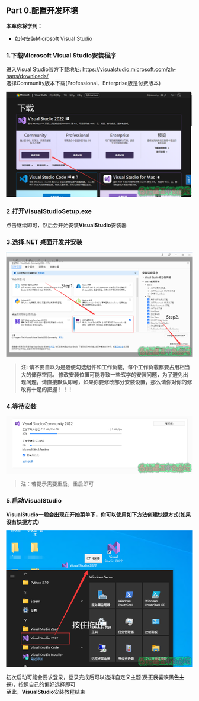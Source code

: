 ## **Part 0.配置开发环境**​

**本章你将学到：**  

* 如何安装Microsoft Visual Studio

### **1.下载**Microsoft Visual Studio安装程序​

进入Visual Studio官方下载地址: <https://visualstudio.microsoft.com/zh-hans/downloads/>  
选择Community版本下载\(Professional、Enterprise版是付费版本\)  
  

![1692965150135.png](Resourse/6471_1ebf065ce18f856eee0487e85496500d.png "1692965150135.png")

### **2.打开VisualStudioSetup.exe**​

点击继续即可，然后会开始安装**VisualStudio**安装器  

### **3.选择.NET 桌面开发并安装**​

![1692966114824.png](Resourse/6474_39400d8a242d19563d0e25b023464415.png "1692966114824.png")

> **注: 请不要自以为是随便勾选组件和工作负载，每个工作负载都要占用相当大的储存空间。 修改安装位置可能导致一些****玄学****的安装问题，为了避免出现问题，请直接默认即可，如果你要修改部分安装设置，那么请你对你的修改有十足的把握！！！**

  

### **4.等待安装**​

![1692966713652.png](Resourse/6475_f80dc35acf469e8d4dd612963338c317.png "1692966713652.png")

> 注：若提示需要重启，重启即可

### **5.启动**VisualStudio

**VisualStudio一般会出现在开始菜单下，你可以使用如下方法创建快捷方式\(如果没有快捷方式\)**  

![1692967698634.png](Resourse/6476_9620982f91a831420e1f690259f1bb40.png "1692967698634.png")
  
初次启动可能会要求登录，登录完成后可以选择自定义主题\(~~反正我喜欢黑色主题~~\)，按照自己的偏好选择即可  
至此，**VisualStudio**安装教程结束

